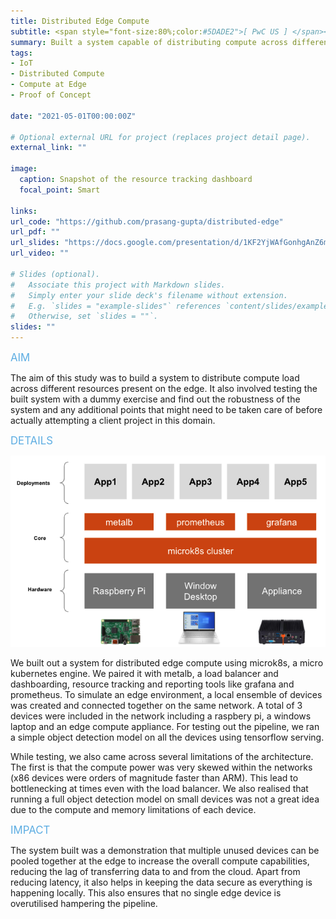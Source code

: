 ```yaml
---
title: Distributed Edge Compute
subtitle: <span style="font-size:80%;color:#5DADE2">[ PwC US ] </span><span style="font-size:80%">Prasang Gupta, <a href="https://www.linkedin.com/in/zhi-kun-steven-yang/" target="_blank">Zhi Yang</a>, <a href="https://www.linkedin.com/in/vijay-ujjain/" target="_blank">Vijay Ujjain</a></span>
summary: Built a system capable of distributing compute across different devices on edge using load balancing and micro kubernetes engine
tags:
- IoT
- Distributed Compute
- Compute at Edge
- Proof of Concept

date: "2021-05-01T00:00:00Z"

# Optional external URL for project (replaces project detail page).
external_link: ""

image:
  caption: Snapshot of the resource tracking dashboard
  focal_point: Smart

links:
url_code: "https://github.com/prasang-gupta/distributed-edge"
url_pdf: ""
url_slides: "https://docs.google.com/presentation/d/1KF2YjWAfGonhgAnZ6mfZNZ9JJdcLJY0-"
url_video: ""

# Slides (optional).
#   Associate this project with Markdown slides.
#   Simply enter your slide deck's filename without extension.
#   E.g. `slides = "example-slides"` references `content/slides/example-slides.md`.
#   Otherwise, set `slides = ""`.
slides: ""
---
```


<span style="color:#5DADE2;font-style:bold;font-size:120%">AIM</span>

The aim of this study was to build a system to distribute compute load across different resources present on the edge. It also involved testing the built system with a dummy exercise and find out the robustness of the system and any additional points that might need to be taken care of before actually attempting a client project in this domain.

<span style="color:#5DADE2;font-style:bold;font-size:120%">DETAILS</span>

![Solution Architecture](architecture.png)

We built out a system for distributed edge compute using microk8s, a micro kubernetes engine. We paired it with metalb, a load balancer and dashboarding, resource tracking and reporting tools like grafana and prometheus. To simulate an edge environment, a local ensemble of devices was created and connected together on the same network. A total of 3 devices were included in the network including a raspbery pi, a windows laptop and an edge compute appliance. For testing out the pipeline, we ran a simple object detection model on all the devices using tensorflow serving.

While testing, we also came across several limitations of the architecture. The first is that the compute power was very skewed within the networks (x86 devices were orders of magnitude faster than ARM). This lead to bottlenecking at times even with the load balancer. We also realised that running a full object detection model on small devices was not a great idea due to the compute and memory limitations of each device.

<span style="color:#5DADE2;font-style:bold;font-size:120%">IMPACT</span>

The system built was a demonstration that multiple unused devices can be pooled together at the edge to increase the overall compute capabilities, reducing the lag of transferring data to and from the cloud. Apart from reducing latency, it also helps in keeping the data secure as everything is happening locally. This also ensures that no single edge device is overutilised hampering the pipeline.